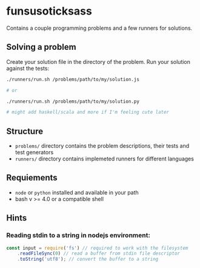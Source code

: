 # funsusoticksass

Contains a couple programming problems and a few runners for solutions.

## Solving a problem
Create your solution file in the directory of the problem. Run your solution against the tests:

```bash
./runners/run.sh /problems/path/to/my/solution.js

# or

./runners/run.sh /problems/path/to/my/solution.py

# might add haskell/scala and more if I'm feeling cute later
```

## Structure
- `problems/` directory contains the problem descriptions, their tests and test generators
- `runners/` directory contains implemeted runners for different languages

## Requiements
- `node` or `python` installed and available in your path
- bash v >= 4.0 or a compatible shell

## Hints

### Reading stdin to a string in nodejs environment:

```js
const input = require('fs') // required to work with the filesystem
    .readFileSync(0) // read a buffer from stdin file descriptor
    .toString('utf8'); // convert the buffer to a string
```
